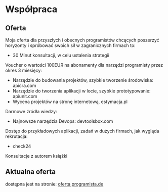 # Współpraca



## Oferta
Moja oferta dla przyszłych i obecnych programistów chcących poszerzyć horyzonty i spróbować swoich sił w zagranicznych firmach to:

+ 30 Minut konsultacji, w celu ustalenia strategii

Voucher o wartości 100EUR na abonamenty dla narzędzi programisty przez okres 3 miesięcy:

+ Narzędzie do budowania projektów, szybkie tworzenie środowiska: apicra.com
+ Narzędzie do tworzenia aplikacji w locie, szybkie prototypowanie: apiunit.com
+ Wycena projektów na stronę internetową, estymacja.pl


Darmowe źródła wiedzy:

+ Najnowsze narzędzia Devops: devtoolsbox.com
  
Dostęp do przykładowych aplikacji, zadań w dużych firmach, jak wygląda rekrutacja:

+ check24

Konsultacje z autorem książki


## Aktualna oferta 
dostępna jest na stronie: 
[oferta.programista.de](https://oferta.programista.de/)
